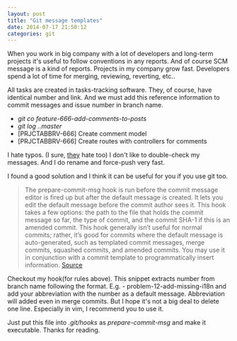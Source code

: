 ```yaml
---
layout: post
title: "Git message templates"
date: 2014-07-17 21:50:12
categories: git
---
```


When you work in big company with a lot of developers and long-term projects it's useful to follow conventions in any reports. And of course SCM message is a kind of reports. Projects in my company grow fast. Developers spend a lot of time for merging, reviewing, reverting, etc..

All tasks are created in tasks-tracking software. They, of course, have identical number and link. And we must add this reference information to commit messages and issue number in branch name.

* *git co feature-666-add-comments-to-posts*
* *git log ..master*
* [PRJCTABBRV-666] Create comment model
* [PRJCTABBRV-666] Create routes with controllers for comments


I hate typos. (I sure, [they][thingsfitin] hate too)
I don't like to double-check my messages. And I do rename and force-push very fast.

I found a good solution and I think it can be useful for you if you use git too.

> The prepare-commit-msg hook is run before the commit message editor is fired up but after the default message is created. It lets you edit the default message before the commit author sees it. This hook takes a few options: the path to the file that holds the commit message so far, the type of commit, and the commit SHA-1 if this is an amended commit. This hook generally isn’t useful for normal commits; rather, it’s good for commits where the default message is auto-generated, such as templated commit messages, merge commits, squashed commits, and amended commits. You may use it in conjunction with a commit template to programmatically insert information.
[Source][githelp]

Checkout my hook(for rules above).  This snippet extracts number from branch name following the format. E.g. - problem-12-add-missing-i18n and add your abbreviation with the number as a default message. Abbreviation will added even in merge commits. But I hope it's not a big deal to delete one line. Especially in vim, I recommend you to use it.

<script src="https://gist.github.com/caulfield/2f7fd952fa7ee48e3256.js"></script>

Just put this file into *.git/hooks* as *prepare-commit-msg* and make it executable.
Thanks for reading.

[thingsfitin]: http://thingsfittingperfectlyintothings.tumblr.com/
[githelp]: http://git-scm.com/book/en/Customizing-Git-Git-Hooks
